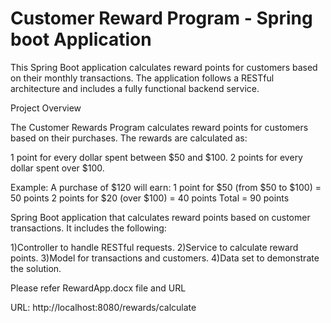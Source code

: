 # Customer Reward Program - Spring boot Application 

This Spring Boot application calculates reward points for customers based on their monthly transactions. The application follows a RESTful architecture and includes a fully functional backend service.

Project Overview

The Customer Rewards Program calculates reward points for customers based on their purchases. The rewards are calculated as:

1 point for every dollar spent between $50 and $100.
2 points for every dollar spent over $100.

Example:
A purchase of $120 will earn:
1 point for $50 (from $50 to $100) = 50 points
2 points for $20 (over $100) = 40 points
Total = 90 points

Spring Boot application that calculates reward points based on customer transactions. It includes the following:

1)Controller to handle RESTful requests.
2)Service to calculate reward points.
3)Model for transactions and customers.
4)Data set to demonstrate the solution.

Please refer RewardApp.docx file and URL

URL:
http://localhost:8080/rewards/calculate

